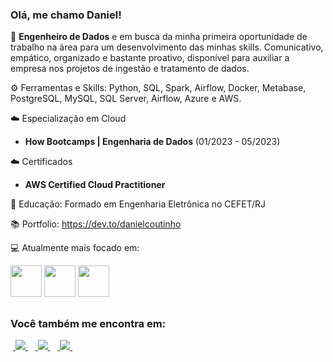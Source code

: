 ### Olá, me chamo Daniel!

🎯 **Engenheiro de Dados** e em busca da minha primeira oportunidade de trabalho na área para um desenvolvimento das minhas skills. Comunicativo, empático, organizado e bastante proativo, disponível para auxiliar a empresa nos projetos de ingestão e tratamento de dados.

⚙️ Ferramentas e Skills: Python, SQL, Spark, Airflow, Docker, Metabase, PostgreSQL, MySQL, SQL Server, Airflow, Azure e AWS.

☁️ Especialização em Cloud
- **How Bootcamps | Engenharia de Dados** (01/2023 - 05/2023)

☁️ Certificados
- **AWS Certified Cloud Practitioner**

📖 Educação: Formado em Engenharia Eletrônica no CEFET/RJ 

📚 Portfolio: https://dev.to/danielcoutinho

💻 Atualmente mais focado em:

<div style="display: inline">
  <img width="50" height="50" src="https://cdn.jsdelivr.net/gh/devicons/devicon/icons/python/python-original.svg" /> 
  <img width="50" height="50" src="https://cdn.jsdelivr.net/gh/devicons/devicon/icons/postgresql/postgresql-original-wordmark.svg" />
  <img width="50" height="50" src="https://cdn.jsdelivr.net/gh/devicons/devicon/icons/azure/azure-original.svg" />
</div>

##

### Você também me encontra em:
&nbsp;<a href="https://br.linkedin.com/in/daniel-coutinho-337267106">
  <img src="https://img.shields.io/badge/linkedin-%230077B5.svg?style=for-the-badge&logo=linkedin&logoColor=white">
</a>&nbsp;
&nbsp;<a href="https://dev.to/danielcoutinho">
  <img src="https://img.shields.io/badge/dev.to-0A0A0A?style=for-the-badge&logo=dev.to&logoColor=white">
</a>&nbsp;
&nbsp;<a href="https://www.instagram.com/danielfcoutinho/">
  <img src="https://img.shields.io/badge/Instagram-%23E4405F.svg?style=for-the-badge&logo=Instagram&logoColor=white">
</a>&nbsp;
